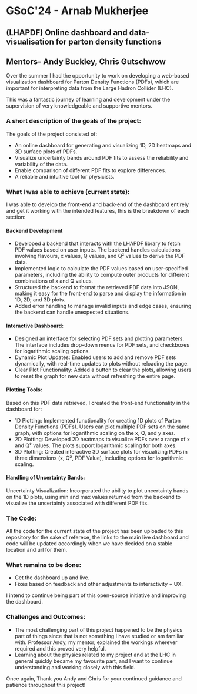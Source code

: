 # GSoC'24 - Arnab Mukherjee
## (LHAPDF) Online dashboard and data-visualisation for parton density functions
## Mentors- Andy Buckley, Chris Gutschwow
Over the summer I had the opportunity to work on developing a web-based visualization dashboard for Parton Density Functions (PDFs), which are important for interpreting data from the Large Hadron Collider (LHC). 

This was a fantastic journey of learning and development under the supervision of very knowledgeable and supportive mentors.

### A short description of the goals of the project:
The goals of the project consisted of:
- An online dashboard for generating and visualizing 1D, 2D heatmaps and 3D surface plots of PDFs.
- Visualize uncertainty bands around PDF fits to assess the reliability and variability of the data.
- Enable comparison of different PDF fits to explore differences.
- A reliable and intuitive tool for physicists.

### What I was able to achieve (current state):
I was able to develop the front-end and back-end of the dashboard entirely and get it working with the intended features, this is the breakdown of each section:

#### Backend Development
- Developed a backend that interacts with the LHAPDF library to fetch PDF values based on user inputs. The backend handles calculations involving flavours, x values, Q values, and Q² values to derive the PDF data.
- Implemented logic to calculate the PDF values based on user-specified parameters, including the ability to compute outer products for different combinations of x and Q values.
- Structured the backend to format the retrieved PDF data into JSON, making it easy for the front-end to parse and display the information in 1D, 2D, and 3D plots.
- Added error handling to manage invalid inputs and edge cases, ensuring the backend can  handle unexpected situations.

#### Interactive Dashboard:
- Designed an interface for selecting PDF sets and plotting parameters. The interface includes drop-down menus for PDF sets, and checkboxes for logarithmic scaling options.
- Dynamic Plot Updates: Enabled users to add and remove PDF sets dynamically, with real-time updates to plots without reloading the page.
- Clear Plot Functionality: Added a button to clear the plots, allowing users to reset the graph for new data without refreshing the entire page.

#### Plotting Tools:
Based on this PDF data retrieved, I created the front-end functionality in the dashboard for:
- 1D Plotting: Implemented functionality for creating 1D plots of Parton Density Functions (PDFs). Users can plot multiple PDF sets on the same graph, with options for logarithmic scaling on the x, Q, and y axes.
- 2D Plotting: Developed 2D heatmaps to visualize PDFs over a range of x and Q² values. The plots support logarithmic scaling for both axes.
- 3D Plotting: Created interactive 3D surface plots for visualizing PDFs in three dimensions (x, Q², PDF Value), including options for logarithmic scaling.

#### Handling of Uncertainty Bands:
Uncertainty Visualization: Incorporated the ability to plot uncertainty bands on the 1D plots, using min and max values returned from the backend to visualize the uncertainty associated with different PDF fits.

### The Code:
All the code for the current state of the project has been uploaded to this repository for the sake of referece, the links to the main live dashboard and code will be updated accordingly when we have decided on a stable location and url for them.

### What remains to be done:
- Get the dashboard up and live.
- Fixes based on feedback and other adjustments to interactivity + UX.

I intend to continue being part of this open-source initiative and improving the dashboard.

### Challenges and Outcomes:
- The most challenging part of this project happened to be the physics part of things since that is not something I have studied or am familiar with. Professor Andy, my mentor, explained the workings wherever required and this proved very helpful.
- Learning about the physics related to my project and at the LHC in general quickly became my favourite part, and I want to continue understanding and working closely with this field.


Once again, Thank you Andy and Chris for your continued guidance and patience throughout this project!
